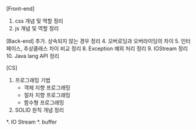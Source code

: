 [Front-end]
1. css 개념 및 역할 정리
2. js 개념 및 역할 정리

[Back-end]
추가. 상속되지 않는 경우 정리
4. 오버로딩과 오버라이딩의 차이
5. 인터페이스, 추상클래스 차이 비교 정리
8. Exception 예외 처리 정리 
9. IOStream 정리
10. Java lang API 정리


[CS]
1. 프로그래밍 기법
    - 객체 지향 프로그래밍
    - 절차 지향 프로그래밍
    - 함수형 프로그래밍
2. SOLID 원칙 개념 정리

*. IO Stream
*. buffer